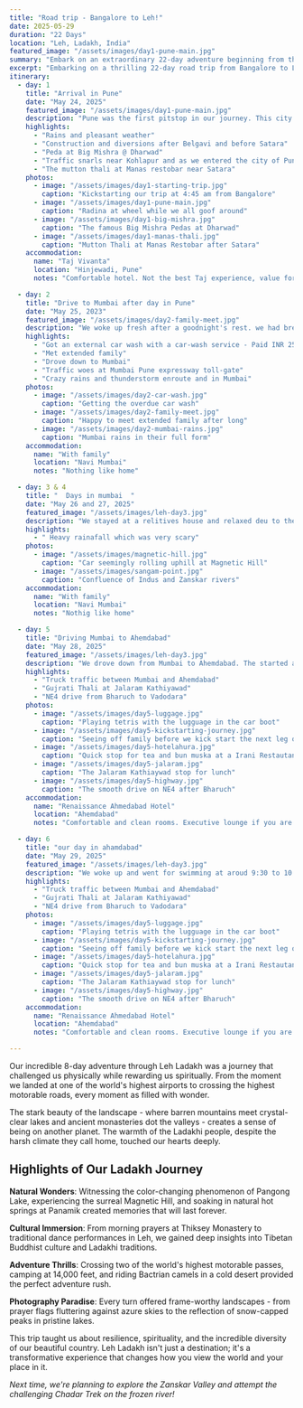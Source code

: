```yaml
---
title: "Road trip - Bangalore to Leh!"
date: 2025-05-29
duration: "22 Days"
location: "Leh, Ladakh, India"
featured_image: "/assets/images/day1-pune-main.jpg"
summary: "Embark on an extraordinary 22-day adventure beginning from the vibrant southern city of Bangalore, traversing at least nine distinct Indian states, each with its own rich tapestry of culture and scenery. Journey through lush forests, expansive deserts, and bustling towns, witnessing India's incredible diversity first-hand. As you ascend toward the majestic Himalayas, prepare to be awestruck by serene, turquoise lakes, ancient monasteries echoing centuries of history, and breathtaking vistas along some of the world’s highest motorable roads. Finally, immerse yourself in the ethereal beauty and tranquility of Leh, a jewel nestled in the rugged grandeur of the Himalayas, marking a fitting climax to a journey you'll never forget"
excerpt: "Embarking on a thrilling 22-day road trip from Bangalore to Leh, exploring India's diverse landscapes, cultures, and Himalayan wonders"
itinerary:
  - day: 1
    title: "Arrival in Pune"
    date: "May 24, 2025"
    featured_image: "/assets/images/day1-pune-main.jpg"
    description: "Pune was the first pitstop in our journey. This city was special to halt at, because we were married here, purchased our first house and Sara was born here. This is the first time we were visiting Pune as a family. On Day 1, we started at 4:45 am from Bangalore. We drove for two hours and stopped for breakfast at A2B in Sira. The food was ok, nothing to write home about. Our next stop was Big Mishra in Dharwad. Big Mishra is famous for its pedas. Along with the sweets we grabbed a quick bite. While the peda was authentic and scrumptious, food was again ok. We were greeted by heavy traffic near Kolhapur and Malkapur. The roads also had fair amount of construction and diversions along the way after Belgavi. We stopped for an early dinner at Manas restobar. Their Mutton thali is not to be missed. The paya soup was also amazing. We drove non-stop to Pune and were greeted by traffic snarls while entering the city and tool almost 2 hours to cover 25 kilometres. Overall our drive took around 14 hours or so."
    highlights:
      - "Rains and pleasant weather"
      - "Construction and diversions after Belgavi and before Satara"
      - "Peda at Big Mishra @ Dharwad"
      - "Traffic snarls near Kohlapur and as we entered the city of Pune"
      - "The mutton thali at Manas restobar near Satara"
    photos:
      - image: "/assets/images/day1-starting-trip.jpg"
        caption: "Kickstarting our trip at 4:45 am from Bangalore"
      - image: "/assets/images/day1-pune-main.jpg"
        caption: "Radina at wheel while we all goof around"
      - image: "/assets/images/day1-big-mishra.jpg"
        caption: "The famous Big Mishra Pedas at Dharwad"
      - image: "/assets/images/day1-manas-thali.jpg"
        caption: "Mutton Thali at Manas Restobar after Satara"
    accommodation:
      name: "Taj Vivanta"
      location: "Hinjewadi, Pune"
      notes: "Comfortable hotel. Not the best Taj experience, value for money"

  - day: 2
    title: "Drive to Mumbai after day in Pune"
    date: "May 25, 2023"
    featured_image: "/assets/images/day2-family-meet.jpg"
    description: "We woke up fresh after a goodnight's rest. we had brekfast and went for a drive. Then we stoped in a car wash stop and gave the car for wash. Then we went to meet reletives and then drove to mumbai. The traffic on one of the tolls took at least 45 minutes. Then we reached at another relitives house as we were staying there as we entered mumbai there was heavy rainfall as they were having premonsone."
    highlights:
      - "Got an external car wash with a car-wash service - Paid INR 250"
      - "Met extended family"
      - "Drove down to Mumbai"
      - "Traffic woes at Mumbai Pune expressway toll-gate"
      - "Crazy rains and thunderstorm enroute and in Mumbai"
    photos:
      - image: "/assets/images/day2-car-wash.jpg"
        caption: "Getting the overdue car wash"
      - image: "/assets/images/day2-family-meet.jpg"
        caption: "Happy to meet extended family after long"
      - image: "/assets/images/day2-mumbai-rains.jpg"
        caption: "Mumbai rains in their full form"
    accommodation:
      name: "With family"
      location: "Navi Mumbai"
      notes: "Nothing like home"

  - day: 3 & 4
    title: "  Days in mumbai  "
    date: "May 26 and 27, 2025"
    featured_image: "/assets/images/leh-day3.jpg"
    description: "We stayed at a relitives house and relaxed deu to the red aleart in mumbai. There was lightning and thunder and it was very scary for a person who is not use to it."
    highlights:
      - " Heavy rainafall which was very scary"
    photos:
      - image: "/assets/images/magnetic-hill.jpg"
        caption: "Car seemingly rolling uphill at Magnetic Hill"
      - image: "/assets/images/sangam-point.jpg"
        caption: "Confluence of Indus and Zanskar rivers"
    accommodation:
      name: "With family"
      location: "Navi Mumbai"
      notes: "Nothig like home"

  - day: 5
    title: "Driving Mumbai to Ahemdabad"
    date: "May 28, 2025"
    featured_image: "/assets/images/leh-day3.jpg"
    description: "We drove down from Mumbai to Ahemdabad. The started at 5:40 am, took a break at Vasai at 7 am and resumed at 9 am. We arrived in Ahemdabad at around 6:30 pm. Our route was Vasai, Vapi, Surat, Bharuch, Vadodara and Ahemdabad. The toad till Vadodara was heavy truck traffic and tiring driving experience. From Bharuch, we shifted from NH48 to NE4. The NE4 was amazing to drive on, the speed limit was 120 KM/Hr. It significantly sped up the total travel time and we recommend it. After Vadodara, we joined back NE1 or NH48 and while it was not an expressway, it was a good drive as well and this part of the journey was a pleasent drive. Overall driving time was around 12 hours from Navi Mumbai. We had a quick tea at Hotel Ahura, which we hear is great for Irani delicacies. We grabbed a tea and muska bun. It was nice. The toilets were not that clean but had Indian setup, so could be used. We grabbed our lunch at Thakkar's Hotel Jalaram Kathiyawad after Kamrej. There are many restaurants with the same name along the way, possibly a chain or different ones. While the place felt a bit dark with lack of lighting, the food and thali were fresh and definitely a value for money and tasty! The toilets were not that clean however, but had Indian option so were usable"
    highlights:
      - "Truck traffic between Mumbai and Ahemdabad"
      - "Gujrati Thali at Jalaram Kathiyawad"
      - "NE4 drive from Bharuch to Vadodara"
    photos:
      - image: "/assets/images/day5-luggage.jpg"
        caption: "Playing tetris with the lugguage in the car boot"
      - image: "/assets/images/day5-kickstarting-journey.jpg"
        caption: "Seeing off family before we kick start the next leg of the journey"
      - image: "/assets/images/day5-hotelahura.jpg"
        caption: "Quick stop for tea and bun muska at a Irani Restautant"
      - image: "/assets/images/day5-jalaram.jpg"
        caption: "The Jalaram Kathiaywad stop for lunch"
      - image: "/assets/images/day5-highway.jpg"
        caption: "The smooth drive on NE4 after Bharuch"
    accommodation:
      name: "Renaissance Ahmedabad Hotel"
      location: "Ahemdabad"
      notes: "Comfortable and clean rooms. Executive lounge if you are working. Some service from staff was great, other was just sub-par"

  - day: 6
    title: "our day in ahamdabad"
    date: "May 29, 2025"
    featured_image: "/assets/images/leh-day3.jpg"
    description: "We woke up and went for swimming at aroud 9:30 to 10:30. It was around 37 to 40 c. Then we changed and went for breakfast. The food was okay exept for the french toast. The egg in the french toast was raw. We could not do much that afternoon cause of the heat, so we went to the cinema and watched a movie called Lilo and Stitch. It is about a hawain girl called lilo who lives with her sister, nani. One day a space creature comes and lilo acidenttaly adopts it. the movi was very good. In the evening when it got a bit cooler we went to see a flower park and the atul bridge. the place was really nice and you must visit it. We entered from gate number 3. There was no issue with the parking because there is a multylevel parking rightin front of the gate. At dinner tine we stoped at a thali place called Gordhal thal. The food was amazing and must be tried. After the amazig food we had we went to the hotel and got a goodnights rest."
    highlights:
      - "Truck traffic between Mumbai and Ahemdabad"
      - "Gujrati Thali at Jalaram Kathiyawad"
      - "NE4 drive from Bharuch to Vadodara"
    photos:
      - image: "/assets/images/day5-luggage.jpg"
        caption: "Playing tetris with the lugguage in the car boot"
      - image: "/assets/images/day5-kickstarting-journey.jpg"
        caption: "Seeing off family before we kick start the next leg of the journey"
      - image: "/assets/images/day5-hotelahura.jpg"
        caption: "Quick stop for tea and bun muska at a Irani Restautant"
      - image: "/assets/images/day5-jalaram.jpg"
        caption: "The Jalaram Kathiaywad stop for lunch"
      - image: "/assets/images/day5-highway.jpg"
        caption: "The smooth drive on NE4 after Bharuch"
    accommodation:
      name: "Renaissance Ahmedabad Hotel" 
      location: "Ahemdabad"
      notes: "Comfortable and clean rooms. Executive lounge if you are working. Some service from staff was great, other was just sub-par"

---
```


Our incredible 8-day adventure through Leh Ladakh was a journey that challenged us physically while rewarding us spiritually. From the moment we landed at one of the world's highest airports to crossing the highest motorable roads, every moment as filled with wonder.

The stark beauty of the landscape - where barren mountains meet crystal-clear lakes and ancient monasteries dot the valleys - creates a sense of being on another planet. The warmth of the Ladakhi people, despite the harsh climate they call home, touched our hearts deeply.

## Highlights of Our Ladakh Journey

**Natural Wonders**: Witnessing the color-changing phenomenon of Pangong Lake, experiencing the surreal Magnetic Hill, and soaking in natural hot springs at Panamik created memories that will last forever.

**Cultural Immersion**: From morning prayers at Thiksey Monastery to traditional dance performances in Leh, we gained deep insights into Tibetan Buddhist culture and Ladakhi traditions.

**Adventure Thrills**: Crossing two of the world's highest motorable passes, camping at 14,000 feet, and riding Bactrian camels in a cold desert provided the perfect adventure rush.

**Photography Paradise**: Every turn offered frame-worthy landscapes - from prayer flags fluttering against azure skies to the reflection of snow-capped peaks in pristine lakes.

This trip taught us about resilience, spirituality, and the incredible diversity of our beautiful country. Leh Ladakh isn't just a destination; it's a transformative experience that changes how you view the world and your place in it.

*Next time, we're planning to explore the Zanskar Valley and attempt the challenging Chadar Trek on the frozen river!* 

